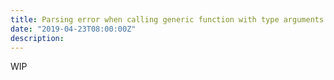 ```yaml
---
title: Parsing error when calling generic function with type arguments
date: "2019-04-23T08:00:00Z"
description: 
---
```


WIP